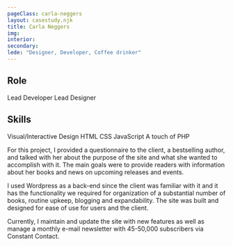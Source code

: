 ```yaml
---
pageClass: carla-neggers
layout: casestudy.njk
title: Carla Neggers
img:
interior:
secondary:
lede: "Designer, Developer, Coffee drinker"
---
```


## Role
Lead Developer 
Lead Designer

## Skills
Visual/Interactive Design
HTML
CSS
JavaScript
A touch of PHP

For this project, I provided a questionnaire to the client, a bestselling author, and talked with her about the purpose of the site and what she wanted to accomplish with it. The main goals were to provide readers with information about her books and news on upcoming releases and events.

I used Wordpress as a back-end since the client was familiar with it and it has the functionality we required for organization of a substantial number of books, routine upkeep, blogging and expandability. The site was built and designed for ease of use for users and the client.

Currently, I maintain and update the site with new features as well as manage a monthly e-mail newsletter with 45-50,000 subscribers via Constant Contact.
